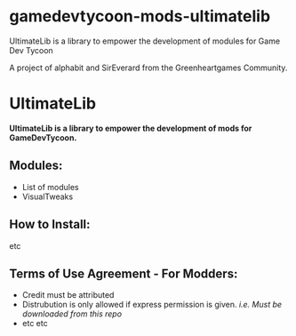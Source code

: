gamedevtycoon-mods-ultimatelib
==============================

UltimateLib is a library to empower the development of modules for Game Dev Tycoon

A project of alphabit and SirEverard from the Greenheartgames Community.

UltimateLib
=============================
**UltimateLib is a library to empower the development of mods for GameDevTycoon.**



Modules:
--------------
- List of modules
- VisualTweaks




How to Install:
--------------
etc


Terms of Use Agreement - For Modders:
--------------

- Credit must be attributed 
- Distrubution is only allowed if express permission is given. *i.e. Must be downloaded from this repo*
- etc etc

